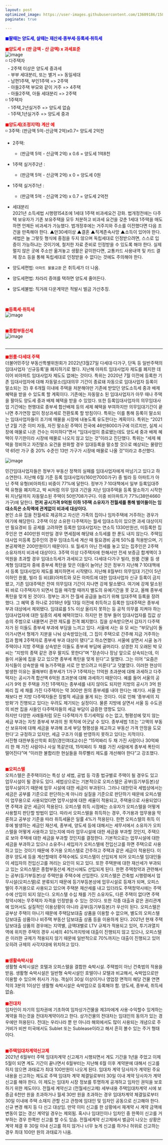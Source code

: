```yaml
---
layout: post
optimized_image: https://user-images.githubusercontent.com/13609186/158834851-5c5d7736-001b-448d-8bb6-eb99f2f16233.jpg
paginate: true

---
```

<span style="color:blue">**◼팔때는 양도세, 살때는 재산세·종부세·등록세·취득세**</span><br>

<span style="color:red">**◼양도세 = (판 금액 - 산 금액) x 과세표준**</span><br>
![image](https://thumb.mt.co.kr/06/2021/05/2021051314510663694_1.jpg/dims/optimize/) <br>
◽ 다주택자 <br>
&nbsp; - 2주택 이상은 양도세 중과세 <br>
&nbsp; - 부부 세대분리, 또는 별거 => 동일세대 <br>
&nbsp; - 남편1주택, 부인1주택 => 2주택 <br>
&nbsp; - 아들2주택 부모와 같이 거주 => 4주택 <br>
&nbsp; - 아들2주택, 아들 세대분리 => 2주택 <br>
◽ 1주택자 <br>
&nbsp; - 1주택,2년실거주 => 양도세 없슴<br>
&nbsp; - 1주택,1년실거주 => 양도세 중과<br>

<span style="color:red">**◼양도세(조정지역) 계산 예**</span> <br>
◽ 3주택: (판금액 5억-산금액 2억)x0.7= 양도세 2억천 <br>
* 2주택: <br>
  * (판금액 5억 - 산금액 2억) x 0.6 = 양도세 1억8천 <br>
* 1주택 실거주2년 : <br>
  * (판금액 5억 - 산금액 2억) x 0 = 양도세 0원 <br>
* 1주택 실거주1년 : <br>
  * (판금액 5억 - 산금액 2억) x 0.7 = 양도세 2억천 <br>

* 세대분리<br>
2021년 소득세법 시행령154조에 1세대 1주택 비과세요건 강화.
법개정전에는 다주택 보유자가 기존 보유주택을 모두 처분하고 비과세 요건을 갖춘 1세대 1주택을 매도하면 언제든 비과세가 가능했다. 
법개정후에는 거주지와 주소를 이전했다면 다음 조건을 만족해야 한다. 
▲만30세이상 ▲결혼 ▲직계존속사망 ▲소득이 있어야 한다. 
세법은 늘 그렇듯 형식에 중점을 두지 않으며 독립세대로 인정받으려면, 스스로 입증이 가능하냐는 것이기에, 철저한 자료 준비로 인정받을 수 있도록 해야 한다.
실제 멀지 않은 곳에 주소만 옮겨놓고 생활은 같이한다면, 교통카드 사용내역 및 카드 결제 장소 등을 통해 독립세대로 인정받을 수 없다는 것에도 주의해야 한다. <br>
* 양도세편법: `아파트 물물교환` 은 취득세가 더 나옴.
* 양도세편법: 차라리 증여를 택하면 양도세 줄어든다.
* 양도세불법: 직거래 다운계약은 적발시 벌금 가산추징.
<br>

<span style="color:red">**◼등록세·취득세**</span><br>
![image](https://t1.daumcdn.net/cfile/blog/2211B6395891DCA237)<br>
<br>

<span style="color:red">**◼종합부동산세**</span><br>
![image](http://cdn.bizwatch.co.kr/news/photo/2019/01/24/0e367ee0334549d9740249280791160d112724.jpg)<br>
<br>

---

<span style="color:red">**◼원룸·다세대 주택**</span><br>
더불어민주당 부동산특별위원회가 2022년3월27일 다세대·다가구, 단독 등 일반주택의 임대사업자 ‘신규등록’을 폐지하기로 했다. 지난해 아파트 임대사업자 제도를 폐지한 데 이어 비아파트 임대사업자 제도도 없애는 것이다.
특위는 2020년 7월 이전에 등록한 기존 임대사업자에 대해 자동말소(임대의무 기간이 종료돼 자동으로 임대사업자 등록이 말소되는 것) 후 6개월 이내에 주택을 처분해야만 기존에 받았던 양도소득세 중과 배제 혜택을 받을 수 있도록 할 계획이다. 기존에는 자동말소 된 임대사업자가 아무 때나 주택을 팔아도 양도세 중과 배제 혜택을 받을 수 있었다.
또한 등록임대사업자의 의무임대사업 기간에는 현행대로 종부세 합산배제 등의 세제 혜택을 부여하지만 의무임대기간이 끝나면 추가연장 없이 정상과세로 전환토록 할 방침이다.
특위는 이를 통해 등록이 말소되는 임대사업자들이 조기에 매물을 시장에 내놓도록 유도한다는 계획이다. 특위는 “2021년 2월 기준 이미 자동, 자진 말소된 주택이 전국에 46만8000가구에 이르지만, 실제 시장에 매물로 나온 건수는 미미하다”면서 “임대사업이 종료됐는데도 양도세 중과 배제 혜택이 무기한이라 시장에 매물로 나오지 않고 있는 것”이라고 진단했다.
특위는 “세제 혜택을 정비하고 자진말소 요건을 완화할 경우 임대등록을 말소할 것으로 예상되는 물량인 약 65만 가구 중 20% 수준인 13만 가구가 시장에 매물로 나올 것”이라고 추산했다.

![image](https://pds.joongang.co.kr/news/component/htmlphoto_mmdata/202105/25/98685ea0-3b38-4055-92cf-d0414ee4d30b.jpg) <br>

민간임대사업자들은 정부가 부동산 정책의 실패를 임대사업자에게 떠넘기고 있다고 하소연한다. 지난해 6월 기준 등록 임대사업자(160만7000가구) 중 빌라 등 아파트가 아닌 주택 유형(비아파트) 비중이 77%에 달한다. 정부가 7·10대책에서 일부 등록임대주택 유형을 폐지하고, 박 씨처럼 의무 임대 기간을 지난 임대주택을 등록 말소하기 시작한 뒤 지난달까지 자동말소된 주택이 50만708가구다. 이중 비아파트가 77%(38만4660가구)에 달한다.
**먼저 공시가격 9억원 이하 1주택 소유자가 전월세를 통해 벌어들이는 임대소득은 소득액에 관계없이 비과세 대상이다.** <br>
본인 소유 집을 전월세로 제공하고 자신은 가족의 집이나 임차주택에 거주하는 경우가 여기에 해당한다. 2주택 이상 소유한 다주택자는 월세 임대소득이 있으면 과세 대상이지만 필요경비 등 공제를 고려하면 등록한 임대사업자는 연소득 1330만원선, 미등록한 집주인은 연 400만원 미만일 경우 면세점에 해당돼 소득세를 한 푼도 내지 않는다. 주택임대사업 미등록 집주인의 경우 임대소득세 계산 때 필요경비 공제 50%를 적용받으며, 기본공제액은 200만원이기 때문이다. 또 월세가 아닌 전세를 놓고 있는 집주인은 2주택 소유자까지 비과세 대상이다. 3주택 이상 다주택자에 한해서만 전세 보증금 합계액이 3억원을 초과할 경우 임대소득세가 과세되고 있다.
다세대·다가구 빌라, 원룸 건물 등 생계형 임대업자 중에 종부세 폭탄을 맞은 이들이 늘어난 것은 정부가 지난해 7·10대책에서 등록 임대사업자 제도를 폐지하면서 시작됐다. 지난해 8월부터 의무임대 기간이 5년 이하인 원룸, 빌라 등 비(非)아파트와 모든 아파트에 대한 임대사업자 신규 등록이 금지됐고, 기존 임대주택은 잔여 의무임대 기간이 지나면 강제 말소됐다. 여기에 강제 말소된 뒤 바로 다주택자가 되면서 집을 매각할 때까지 별도의 유예기간을 못 갖고, 올해 종부세 폭탄을 맞게 된 것이다. 
정부는 과거 전·월세 공급을 늘리기 위해 임대주택 등록을 장려했다. 그 혜택 중 하나로 2018년 9월 13일 이전에 취득하고 등록한 임대주택은 종부세 부과 대상에서 제외됐다. 임대료를 5% 이상 올리지 못하는 등 공적 의무를 지켜야 하는 임대사업자에 대한 일종의 세제 혜택이었다. 하지만 현 정부 들어 임대사업자를 집값 상승의 주범으로 내몰면서 관련 제도를 전격 폐지했다.
집을 상속받으면서 갑자기 다주택자가 된 이들도 종부세 부과에 부담을 느끼고 있다. 서울에 사는 유 모 씨는 “부모님이 돌아가시면서 형제가 지분을 나눠 상속받았는데, 그 집이 주택으로 간주해 지금 거주하는 집과 함께 2주택자로 종부세 부과 대상이 됐다”고 하소연했다.
서울에 살면서 시골 농가주택이나 지방 주택을 상속받은 이들도 종부세 부담에 골머리다. 상경한 지 오래된 박 모 씨는 “지방의 종택 같은 경우 팔지도 못한다"며 "장손이나 장남 앞으로 상속되는데, 이들이 서울에 집을 갖고 있으면 종부세 폭탄을 맞게 된다”고 말했다. 그는 이어 “요즘은 자식들이 상속받을 때 농가주택을 서로 안 받으려고 미룬다”고 덧붙였다.
이러한 현상이 발생한 이유는 올해부터 종부세가 1가구 1주택자는 11억원 초과분에 대해 과세하고 다주택자는 공시가격 합산액 6억원 초과분에 대해 과세하기 때문이다. 예를 들어 서울의 공시가 9억 원 주택을 가진 1주택자는 종부세를 내지 않아도 되지만 지방의 공시가 3억 원짜리 집 세 채를 가진 다주택자는 약 300만 원의 종부세를 내야 한다는 얘기다.
서울 한 채보다 싼 지방 다주택자들은 징벌적 세금을 물게 되는 것이다. 이로 인해 ‘종부세의 지방화’가 진행되고 있다는 우려도 제기되는 실정이다. 물론 지방에 살면서 서울 등 수도권의 비싼 집을 사들인 다주택자들의 세금 부담이 급증한 영향도 있다.  
하지만 다양한 사례들처럼 모든 다주택자가 투기세력일 수는 없고, 형평성에 맞지 않는 세금 부과는 자칫 종부세 부과의 원 목적에 어긋날 수 있다. 종부세법 1조는 '고액의 부동산 보유자에 대해 세금을 부과해 조세 부담 형평성을 제고하고 부동산 가격 안정을 도모한다'고 규정하고 있지만, 세금 구조가 이를 반영하지 못하고 있다는 지적이다.  
서진형 대한부동산학회 회장(경인여대교수)은 “15억짜리 두 채 가진 사람이나 30억짜리 한 채 가진 사람이나 사실 똑같은데, 15억짜리 두 채를 가진 사람에게 종부세 폭탄이 떨어진다”며 “이러한 불합리한 현실들을 하루빨리 제도를 개선해야 한다”고 강조했다. <br>
<br>

<span style="color:red">**◼오피스텔**</span><br>
오피스텔은 준주택이라는 특성 상 세법, 공법 등 각종 법규별로 주택이 될 경우도 있고 업무시설이 될 경우도 있다.
세법상으로는 기본적으로 오피스텔은 공부(등기부등본)상 업무시설이기 때문에 업무 시설에 대한 세금이 부과된다. 그러나 대한민국 세법상에서는 세금은 공부를 기준으로 판단하는게 아니라 실질을 기준으로 판단하기 때문에 오피스텔이 업무용으로 사용되었다면 업무시설에 대한 세율이 적용되고, 주택용으로 사용되었다면 주택과 같은 세금이 적용된다.
오피스텔 취득 시점에는 소유자가 오피스텔을 어떻게 사용할지 판단할 방법이 없다. 따라서 오피스텔을 취득하는 경우, 주거용과 업무용을 막론하고 공부상 기준을 따라 취득세율은 일률 4%가 적용된다.
한편 오피스텔의 취득 이후에 발생하는 세금인 재산세, 종부세, 양도세 등에 대해서는 세무서에서 소유자가 오피스텔을 어떻게 사용하고 있는지에 따라 업무시설에 대한 세금을 부과할 것인지, 주택으로 보아 주택에 대한 세금을 부과할 것인지를 결정한다. 기본적으로는 업무시설에 대한 세금을 부과하고 있으나 소유주나 세입자가 오피스텔에 전입신고를 하면 주택으로 사용하고 있는 것이기 때문에 주거용 오피스텔로 간주하고 주택과 같은 세금이 적용된다. 이 경우 양도세 등을 계산할때의 주택수에도 오피스텔이 산입되게 되어 오피스텔 임대인들이 세입자의 전입신고를 꺼리는 요인이 되고 있다. 또한 주택분에 대한 재산세가 부과되고 있는 오피스텔은 종합부동산세 계산시에도 산입되게 된다.
한편 주택청약과 관련해서는 공부(등기부등본)상 주택만을 주택수에 산입한다. 오피스텔은 건축법 시행령에서 업무시설(오피스텔)로 분류되기 때문에 등기부등본상에 업무시설로 등재가 되며, 오피스텔이 주거용으로 사용되고 있으며 주택분 재산세를 내고 있더라도 주택청약시에는 주택수에 산입이 되지 않는다. 오피스텔 수십 채를 가진 소유자도, 다른 주택이 없다면 주택청약시에는 무주택자 자격을 인정받을 수 있는 것이다.
또한 각종 대출과 같은 권리관계에 있어서도 실질적인 이용상황이 아니라 공부(등기부등본)가 우선이 된다. 오피스텔은 공부상 주택이 아니기 때문에 주택담보대출 상품을 이용할 수 없으며, 별도의 오피스텔 담보대출 상품이나 비주택 부동산 담보대출 상품 등을 이용하게 된다. 2021년 현재 주택담보대출 상품의 경우에는 지역별, 금액대별로 LTV 규제가 적용되고 있어, 투기과열지역에 위치한 주택의 경우 시세의 40%까지밖에 대출이 진행되지 않고 있으나, 오피스텔은 이러한 규제가 적용되지 않기 때문에 일반적으로 70%까지는 대출이 진행되고 있어 오히려 규제의 사각지대에 위치하고 있다.<br>
<br>

<span style="color:red">**◼생활숙박시설**</span><br>
생활형 숙박시설은 호텔과 오피스텔을 결합한 숙박시설. 
주택법이 아닌 건축법의 적용을 받음.
생활형 숙박시설은 일반형 숙박시설인 호텔이나 모텔과 비교해서, 숙박업으로만 이용할 수 있으며 취사가 가능.
객실이 30실 이상이거나 영업장 면적이 해당 건물 연면적의 3분의 1이상인 생활형 숙박시설은 숙박업으로 등록해야 함. 
양도세, 종부세, 취득세 없슴.<br>
<br>
<span style="color:red">**◼전대차**</span><br>
임차인이 자기의 임차권에 기초하여 임차상가건물을 제3자에게 사용·수익할수 있게하는 계약을 하는것을 전대차계약이라고 한다. 
상가건물의 전대차는 임대인의 동의가 있는 경우에만 허용된다.
전대는 우리나라 뿐 만 아니라 해외에서도 많이 사용되는 개념으로 주거비가 비싼 미국에서도 Sublet 또는 Sublease이라고 해서 흔히 볼수 있는 주거 형태이다.<br>
<br>

<span style="color:red">**◼주택임대차계약신고제**</span><br>
2021년 6월부터 주택 임대차계약 신고제가 시행되면서 계도 기간을 1년을 주었고 이제 5월이 되면 계도 기간이 끝나면서 6월부터는 지난해 6월 이후 계약분에 대해서 신고를 하지 않으면 과태료가 최대 100만원이 나오게 된다.
임대차 계약 당사자가 계약된 주요 내용을 신고하는 제도로 주택 임대차 계약 체결일로부터 30일 이내 계약 당사자가 계약 신고를 해야 한다.
이 제도는 임대차 시장 정보를 투명하게 공개하고 임차인 권익을 보호하기 위한 제도이다.
전월세 계약신고 (전월세신고제) 세부내용
주택임대차계약 시에 보증금 6천만 원을 초과하거나 월세 30만 원을 초과하는 경우 임대차계약 체결일로부터 30일 이내에 주택 소재지 관할 신고 관청에 임대인 및 임차인 공동으로 신고해야 한다. 신규 변경 해지 등 다 신고 대상임.
만약 이미 신고를 한 상황에서 재계약 시 계약 금액에 변동이 없는 갱신 계약일 경우는 제외됨.
혹시나 임대인이나 임차인 중 한쪽이 신고를 거부하는 경우 한쪽만 신고를 할 수도 있슴.
전월세계약 신고제에서 벌금이 나오는 상황은 계약 체결 후 30일 이내 신고를 하지 않거나 너무 늦게 신고를 하거나 허위로 신고하는 경우 최대 100만 원의 과태료가 나옴.


---










